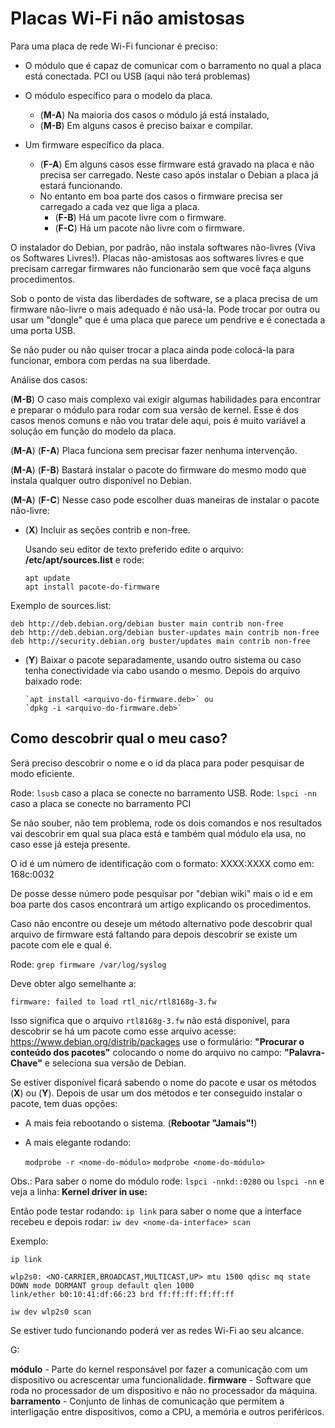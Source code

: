 ﻿
# Placas Wi-Fi não amistosas

Para uma placa de rede Wi-Fi funcionar é preciso:

- O  módulo que é capaz de comunicar com o barramento no qual a placa está conectada.
  PCI ou USB (aqui não terá problemas)

- O módulo específico para o modelo da placa.

  - (**M-A**) Na maioria dos casos o módulo já está instalado,
  - (**M-B**) Em alguns casos é preciso baixar e compilar.


- Um firmware específico da placa.

  - (**F-A**) Em alguns casos esse firmware está gravado na placa e não precisa ser carregado. Neste caso após instalar o Debian a placa já estará funcionando.
  - No entanto em boa parte dos casos o firmware precisa ser carregado a cada vez que liga a placa.
     - (**F-B**) Há um pacote livre com o firmware.
     - (**F-C**) Há um pacote não livre com o firmware.


O instalador do Debian, por padrão, não instala softwares não-livres (Viva os Softwares Livres!).
Placas não-amistosas aos softwares livres e que precisam carregar firmwares não funcionarão sem que você faça alguns procedimentos.

Sob o ponto de vista das liberdades de software, se a placa precisa de um firmware não-livre o mais adequado é não usá-la.
Pode trocar por outra ou usar um "dongle" que é uma placa que parece um pendrive e é conectada a uma porta USB.

Se não puder ou não quiser trocar a placa ainda pode colocá-la para funcionar, embora com perdas na sua liberdade.

Análise dos casos:

(**M-B**) O caso mais complexo vai exigir algumas habilidades para encontrar e preparar o módulo para rodar com sua versão de kernel.
Esse é dos casos menos comuns e não vou tratar dele aqui, pois é muito variável a solução em função do modelo da placa.

(**M-A**) (**F-A**) Placa funciona sem precisar fazer nenhuma intervenção.

(**M-A**) (**F-B**) Bastará instalar o pacote do firmware do mesmo modo que instala qualquer outro disponível no Debian.

(**M-A**) (**F-C**) Nesse caso pode escolher duas maneiras de instalar o pacote não-livre:

 - (**X**) Incluir as seções contrib e non-free.

   Usando seu editor de texto preferido edite o arquivo: **/etc/apt/sources.list** e rode:

       apt update
       apt install pacote-do-firmware


Exemplo de sources.list:

    deb http://deb.debian.org/debian buster main contrib non-free
    deb http://deb.debian.org/debian buster-updates main contrib non-free
    deb http://security.debian.org buster/updates main contrib non-free


 - (**Y**) Baixar o pacote separadamente, usando outro sistema ou caso tenha conectividade via cabo usando o mesmo.
  Depois do arquivo baixado rode:


       `apt install <arquivo-do-firmware.deb>` ou
       `dpkg -i <arquivo-do-firmware.deb>`

## Como descobrir qual o meu caso?

Será preciso descobrir o nome e o id da placa para poder pesquisar de modo eficiente.

Rode: `lsusb` caso a placa se conecte no barramento USB.
Rode: `lspci -nn` caso a placa se conecte no barramento PCI

Se não souber, não tem problema, rode os dois comandos e nos resultados vai descobrir em qual sua placa está e também qual módulo ela usa, no caso esse já esteja presente.

O id é um número de identificação com o formato: XXXX:XXXX como em: 168c:0032

De posse desse número pode pesquisar por "debian wiki" mais o id e em boa parte dos casos encontrará um artigo explicando os procedimentos.

Caso não encontre ou deseje um método alternativo pode descobrir qual arquivo de firmware está faltando para depois descobrir se existe um pacote com ele e qual é.

Rode: `grep firmware /var/log/syslog`

Deve obter algo semelhante a:

`firmware: failed to load rtl_nic/rtl8168g-3.fw`

Isso significa que o arquivo `rtl8168g-3.fw` não está disponível, para descobrir se há um pacote como esse arquivo acesse:
https://www.debian.org/distrib/packages
use o formulário: **"Procurar o conteúdo dos pacotes"** colocando o nome do arquivo no campo: **"Palavra-Chave"** e seleciona sua versão de Debian.

Se estiver disponível ficará sabendo o nome do pacote e usar os métodos (**X**) ou (**Y**).
Depois de usar um dos métodos e ter conseguido instalar o pacote, tem duas opções:

- A mais feia rebootando o sistema. (**Rebootar "Jamais"!**)
- A mais elegante rodando:


    `modprobe -r <nome-do-módulo>`
    `modprobe <nome-do-módulo>`

Obs.: Para saber o nome do módulo rode: `lspci -nnkd::0280` ou `lspci -nn`
e veja a linha: **Kernel driver in use:**

Então pode testar rodando: `ip link` para saber o nome que a interface recebeu e depois rodar:
`iw dev <nome-da-interface> scan`

Exemplo:

    ip link

    wlp2s0: <NO-CARRIER,BROADCAST,MULTICAST,UP> mtu 1500 qdisc mq state DOWN mode DORMANT group default qlen 1000
    link/ether b0:10:41:df:66:23 brd ff:ff:ff:ff:ff:ff

    iw dev wlp2s0 scan

Se estiver tudo funcionando poderá ver as redes Wi-Fi ao seu alcance.

G:

**módulo** - Parte do kernel responsável por fazer a comunicação com um dispositivo ou acrescentar uma funcionalidade.
**firmware** - Software que roda no processador de um dispositivo e não no processador da máquina.
**barramento** - Conjunto de linhas de comunicação que permitem a interligação entre dispositivos, como a CPU, a memória e outros periféricos.


